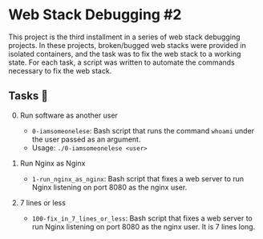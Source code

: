 # Web Stack Debugging #2

This project is the third installment in a series of web stack debugging projects. In these projects, broken/bugged web stacks were provided in isolated containers, and the task was to fix the web stack to a working state. For each task, a script was written to automate the commands necessary to fix the web stack.

## Tasks 📃
0. Run software as another user
   - `0-iamsomeonelese`: Bash script that runs the command `whoami` under the user passed as an argument.
   - Usage: `./0-iamsomeonelese <user>`

1. Run Nginx as Nginx
   - `1-run_nginx_as_nginx`: Bash script that fixes a web server to run Nginx listening on port 8080 as the nginx user.

2. 7 lines or less
   - `100-fix_in_7_lines_or_less`: Bash script that fixes a web server to run Nginx listening on port 8080 as the nginx user. It is 7 lines long.
